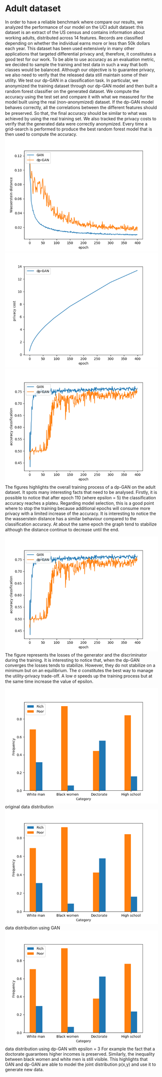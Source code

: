 # Adult dataset
In order to have a reliable benchmark where compare our results, we analyzed the performance of our model on the UCI adult dataset: this dataset is an extract of the US census and contains information about working adults, distributed across 14 features. Records are classiﬁed depending on whether the individual earns more or less than 50k dollars each year. This dataset has been used extensively in many other applications that targeted diﬀerential privacy and, therefore, it constitutes a good test for our work. To be able to use accuracy as an evaluation metric, we decided to sample the training and test data in such a way that both classes would be balanced. Although our objective is to guarantee privacy, we also need to verify that the released data still maintain some of their utility. We test our dp-GAN in a classiﬁcation task. In particular, we anonymized the training dataset through our dp-GAN model and then built a random forest classiﬁer on the generated dataset. We compute the accuracy using the test set and compare it with what we measured for the model built using the real (non-anonymized) dataset. If the dp-GAN model behaves correctly, all the correlations between the diﬀerent features should be preserved. So that, the ﬁnal accuracy should be similar to what was achieved by using the real training set. We also tracked the privacy costs to verify that the generated data were correctly anonymized. Every time a grid-search is performed to produce the best random forest model that is then used to compute the accuracy. 
![Alt text](was.png?raw=true "Title")
![Alt text](epss.png?raw=true "Title")
![Alt text](accuracyadult.png?raw=true "Title")
The figures highlights the overall training process of a dp-GAN on the adult dataset. It spots many interesting facts that need to be analysed. Firstly, it is possible to notice that after epoch 110 (where epsilon = 5) the classiﬁcation accuracy reaches a plateu. Regarding model selection, this is a good point where to stop the training because additional epochs will consume more privacy with a limited increase of the accuracy. It is interesting to notice the the wasserstein distance has a similar behaviour compared to the classiﬁcation accuracy. At about the same epoch the graph tend to stabilize although the distance continue to decrease until the end. 

![Alt text](accuracyadult.png?raw=true "Title")
The figure represents the losses of the generator and the discriminator during the training. It is interesting to notice that, when the dp-GAN converges the losses tends to stabilize. However, they do not stabilize on a minimum but on an equilibrium. The σ constitutes the best way to manage the utility-privacy trade-oﬀ. A low σ speeds up the training process but at the same time increase the value of epsilon.

![Alt text](original.png?raw=true "Title")
original data distribution
![Alt text](GAN.png?raw=true "Title")
data distribution using GAN
![Alt text](dp-GAN.png?raw=true "Title")
data distribution using dp-GAN with epsilon = 3
For example the fact that a doctorate guarantees higher incomes is preserved. Similarly, the inequality between black women and white men is still visible.
This highlights that GAN and dp-GAN are able to model the joint distribution p(x,y) and use it to generate new data.
